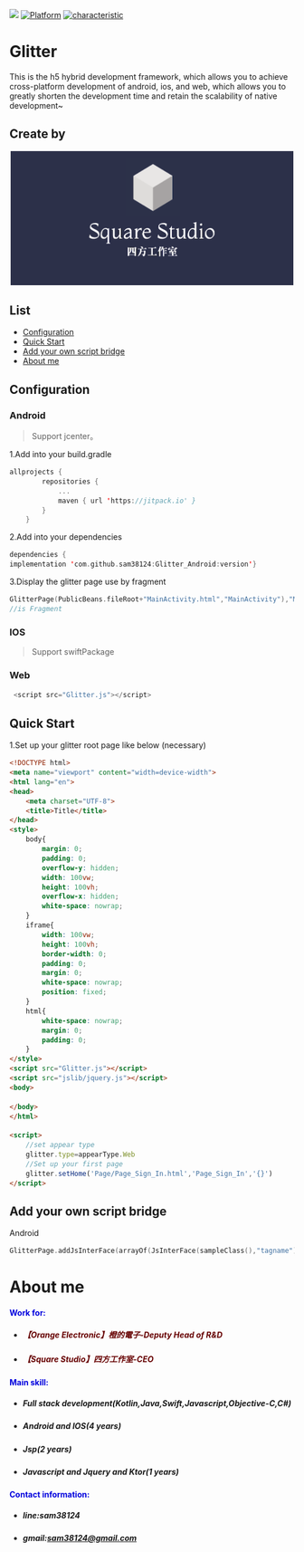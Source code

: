 [![](https://jitpack.io/v/sam38124/Glitter.svg)](https://jitpack.io/#sam38124/Glitter_Android)
[![Platform](https://img.shields.io/badge/platform-%20Android%20-brightgreen.svg)](https://github.com/sam38124)
[![characteristic](https://img.shields.io/badge/特點-%20輕量級%20%7C%20簡單易用%20%20%7C%20穩定%20-brightgreen.svg)](https://github.com/sam38124)
# Glitter
 This is the h5 hybrid development framework, which allows you to achieve cross-platform development of android, ios, and web, which allows you to greatly shorten the development time and retain the scalability of native development~

## Create by
<p align="center"><img width = "500"  src="https://github.com/sam38124/JzFrameWork/blob/master/App%20icon/squarestudio.png?raw=tru"><a name="Use"></a></p>

## List
* [Configuration](#Import)
* [Quick Start](#Use)
* [Add your own script bridge](#All)
* [About me](#About)

<a name="Import"></a>
##  Configuration

### Android


> Support jcenter。 <br/>

   1.Add  into your build.gradle 
```kotlin
allprojects {
		repositories {
			...
			maven { url 'https://jitpack.io' }
		}
	}
```

   2.Add into your dependencies

```kotlin
dependencies {
implementation 'com.github.sam38124:Glitter_Android:version'}
```

  3.Display the glitter page use by fragment

```kotlin
GlitterPage(PublicBeans.fileRoot+"MainActivity.html","MainActivity"),"MainActivity")
//is Fragment
```

### IOS

> Support swiftPackage <br/>

### Web

```javascript
 <script src="Glitter.js"></script> 
```

<a name="Use"></a>
## Quick Start

  1.Set up your glitter root page like below (necessary)
```html
<!DOCTYPE html>
<meta name="viewport" content="width=device-width">
<html lang="en">
<head>
    <meta charset="UTF-8">
    <title>Title</title>
</head>
<style>
    body{
        margin: 0;
        padding: 0;
        overflow-y: hidden;
        width: 100vw;
        height: 100vh;
        overflow-x: hidden;
        white-space: nowrap;
    }
    iframe{
        width: 100vw;
        height: 100vh;
        border-width: 0;
        padding: 0;
        margin: 0;
        white-space: nowrap;
        position: fixed;
    }
    html{
        white-space: nowrap;
        margin: 0;
        padding: 0;
    }
</style>
<script src="Glitter.js"></script>
<script src="jslib/jquery.js"></script>
<body>

</body>
</html>

<script>
    //set appear type
    glitter.type=appearType.Web
    //Set up your first page
    glitter.setHome('Page/Page_Sign_In.html','Page_Sign_In','{}')
</script>
```

<a name="All"></a>
## Add your own script bridge
Android
```kotlin
GlitterPage.addJsInterFace(arrayOf(JsInterFace(sampleClass(),"tagname"))
```
<a name="About"></a>
# About me
#### <font color="#0000dd"> Work for: </font><br /> 
+ ##### <font color="#660000">【Orange Electronic】橙的電子-Deputy Head of R&D </font><br /> 
+ ##### <font color="#660000">【Square Studio】四方工作室-CEO </font><br />
#### <font color="#0000dd"> Main skill: </font><br /> 
+ ##### Full stack development(Kotlin,Java,Swift,Javascript,Objective-C,C#)
+ ##### Android and IOS(4 years)<br/>  
+ ##### Jsp(2 years)<br/> 
+ ##### Javascript and Jquery and Ktor(1 years)<br /> 
#### <font color="#0000dd"> Contact information: </font><br /> 
+  ##### line:sam38124<br /> 

+  ##### gmail:sam38124@gmail.com
